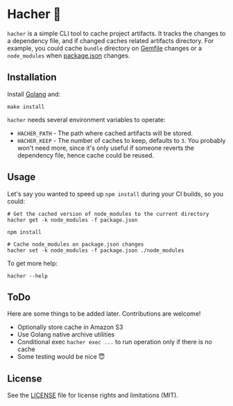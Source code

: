 # Hacher :hocho:

```hacher``` is a simple CLI tool to cache project artifacts. It tracks the changes to a dependency file, and if changed caches related artifacts directory. For example, you could cache ```bundle``` directory on [Gemfile](http://bundler.io/man/gemfile.5.html) changes or a ```node_modules``` when [package.json](https://docs.npmjs.com/files/package.json) changes.

## Installation

Install [Golang](https://golang.org/doc/install) and:

    make install

```hacher``` needs several environment variables to operate:

* ```HACHER_PATH``` - The path where cached artifacts will be stored.
* ```HACHER_KEEP``` - The number of caches to keep, defaults to ```3```. You probably won't need more, since it's only useful if someone reverts the dependency file, hence cache could be reused.

## Usage

Let's say you wanted to speed up ```npm install``` during your CI builds, so you could:

    # Get the cached version of node_modules to the current directory
    hacher get -k node_modules -f package.json

    npm install

    # Cache node_modules on package.json changes
    hacher set -k node_modules -f package.json ./node_modules

To get more help:

    hacher --help

## ToDo

Here are some things to be added later. Contributions are welcome!

* Optionally store cache in Amazon S3
* Use Golang native archive utilities
* Conditional exec ```hacher exec ...``` to run operation only if there is no cache
* Some testing would be nice :innocent:


## License

See the [LICENSE](LICENSE.md) file for license rights and limitations (MIT).

